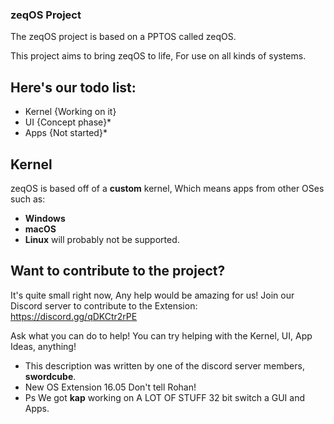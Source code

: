 ### zeqOS Project

The zeqOS project is based on a PPTOS called zeqOS. 

This project aims to bring zeqOS to life, For use on all kinds of systems.

## Here's our todo list:
- Kernel {Working on it}
- UI {Concept phase}*
- Apps {Not started}*

## Kernel
zeqOS is based off of a **custom** kernel, Which means apps from other OSes such as:
- **Windows**
- **macOS**
- **Linux**
will probably not be supported.

## Want to contribute to the project?
It's quite small right now, Any help would be amazing for us!
Join our Discord server to contribute to the Extension:
https://discord.gg/qDKCtr2rPE

Ask what you can do to help! You can try helping with the Kernel, UI, App Ideas, anything!

- This description was written by one of the discord server members, **swordcube**.
- New OS Extension 16.05 Don't tell Rohan!
- Ps We got **kap** working on A LOT OF STUFF 32 bit switch a GUI and Apps.
